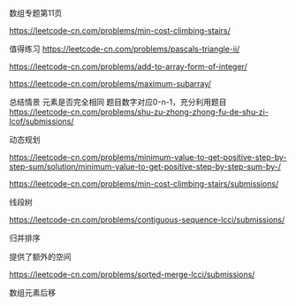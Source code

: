 数组专题第11页

https://leetcode-cn.com/problems/min-cost-climbing-stairs/


值得练习
https://leetcode-cn.com/problems/pascals-triangle-ii/

https://leetcode-cn.com/problems/add-to-array-form-of-integer/

https://leetcode-cn.com/problems/maximum-subarray/


总结情景
    元素是否完全相同
        题目数字对应0-n-1，充分利用题目
        https://leetcode-cn.com/problems/shu-zu-zhong-zhong-fu-de-shu-zi-lcof/submissions/

动态规划

https://leetcode-cn.com/problems/minimum-value-to-get-positive-step-by-step-sum/solution/minimum-value-to-get-positive-step-by-step-sum-by-/

https://leetcode-cn.com/problems/min-cost-climbing-stairs/submissions/

线段树

https://leetcode-cn.com/problems/contiguous-sequence-lcci/submissions/

归并排序

提供了额外的空间

https://leetcode-cn.com/problems/sorted-merge-lcci/submissions/

数组元素后移